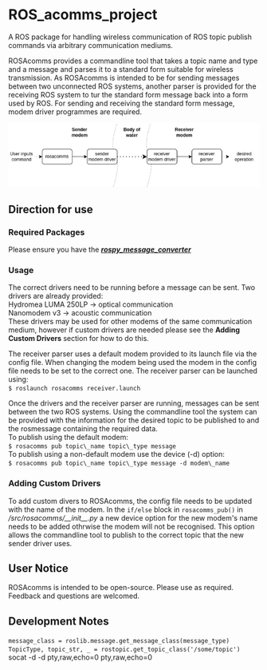 # ROS_acomms_project
A ROS package for handling wireless communication of ROS topic publish commands via arbitrary communication mediums.

ROSAcomms provides a commandline tool that takes a topic name and type and a message and parses it to a standard form suitable for wireless transmission. As ROSAcomms is intended to be for sending messages between two unconnected ROS systems, another parser is provided for the receiving ROS system to tur the standard form message back into a form used by ROS. For sending and receiving the standard form message, modem driver programmes are required.

![](/assets/Systemdiagram.drawio.png?raw=true "ROSAcomms System Diagram")


## Direction for use
### Required Packages
Please ensure you have the [***rospy_message_converter***](https://github.com/uos/rospy_message_converter)

### Usage
The correct drivers need to be running before a message can be sent. Two drivers are already provided:\
Hydromea LUMA 250LP -> optical communication\
Nanomodem v3 -> acoustic communication\
These drivers may be used for other modems of the same communication medium, however if custom drivers are needed please see the __Adding Custom Drivers__ section for how to do this.

The receiver parser uses a default modem provided to its launch file via the config file. When changing the modem being used the modem in the config file needs to be set to the correct one. The receiver parser can be launched using:\
`$ roslaunch rosacomms receiver.launch`

Once the drivers and the receiver parser are running, messages can be sent between the two ROS systems. Using the commandline tool the system can be provided with the information for the desired topic to be published to and the rosmessage containing the required data.\
To publish using the default modem:\
`$ rosacomms pub topic\_name topic\_type message`\
To publish using a non-default modem use the device (-d) option:\
`$ rosacomms pub topic\_name topic\_type message -d modem\_name`

### Adding Custom Drivers
To add custom divers to ROSAcomms, the config file needs to be updated with the name of the modem. In the `if/else` block in `rosacomms_pub()` in _/src/rosacomms/\_\_init\_\_.py_ a new device option for the new modem's name needs to be added othrwise the modem will not be recognised. This option allows the commandline tool to publish to the correct topic that the new sender driver uses.


## User Notice
ROSAcomms is intended to be open-source. Please use as required. Feedback and questions are welcomed.


## Development Notes
`message_class = roslib.message.get_message_class(message_type)`\
`TopicType, topic_str, _ = rostopic.get_topic_class('/some/topic')`\
socat -d -d pty,raw,echo=0 pty,raw,echo=0